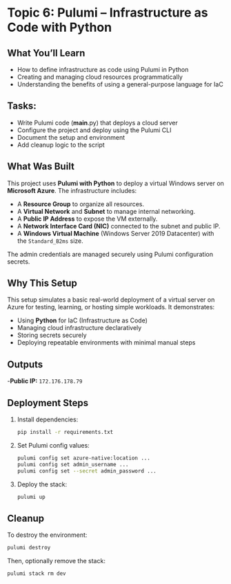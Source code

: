 # Topic 6: Pulumi – Infrastructure as Code with Python

## What You’ll Learn
- How to define infrastructure as code using Pulumi in Python
- Creating and managing cloud resources programmatically
- Understanding the benefits of using a general-purpose language for IaC

## Tasks:
- Write Pulumi code (__main__.py) that deploys a cloud server
- Configure the project and deploy using the Pulumi CLI
- Document the setup and environment
- Add cleanup logic to the script

## What Was Built

This project uses **Pulumi with Python** to deploy a virtual Windows server on **Microsoft Azure**. The infrastructure includes:

- A **Resource Group** to organize all resources.
- A **Virtual Network** and **Subnet** to manage internal networking.
- A **Public IP Address** to expose the VM externally.
- A **Network Interface Card (NIC)** connected to the subnet and public IP.
- A **Windows Virtual Machine** (Windows Server 2019 Datacenter) with the `Standard_B2ms` size.

The admin credentials are managed securely using Pulumi configuration secrets.

## Why This Setup

This setup simulates a basic real-world deployment of a virtual server on Azure for testing, learning, or hosting simple workloads. It demonstrates:

- Using **Python** for IaC (Infrastructure as Code)
- Managing cloud infrastructure declaratively
- Storing secrets securely
- Deploying repeatable environments with minimal manual steps

## Outputs

-**Public IP:** `172.176.178.79`

## Deployment Steps

1. Install dependencies:
   ```bash
   pip install -r requirements.txt
   ```

2. Set Pulumi config values:
   ```bash
   pulumi config set azure-native:location ...
   pulumi config set admin_username ...
   pulumi config set --secret admin_password ...
   ```

3. Deploy the stack:
   ```bash
   pulumi up
   ```

## Cleanup

To destroy the environment:
```bash
pulumi destroy
```

Then, optionally remove the stack:
```bash
pulumi stack rm dev
```